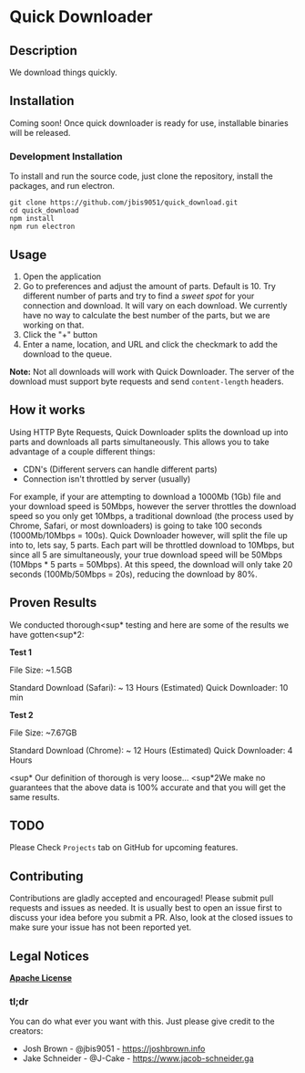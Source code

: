 # Quick Downloader


## Description

We download things quickly.

## Installation

Coming soon! Once quick downloader is ready for use, installable binaries will be released.

### Development Installation

To install and run the source code, just clone the repository, install the packages, and run electron.

    git clone https://github.com/jbis9051/quick_download.git
    cd quick_download
    npm install
    npm run electron

## Usage

1. Open the application
2. Go to preferences and adjust the amount of parts. Default is 10. Try different number of parts and try to find a *sweet spot* for your connection and download. It will vary on each download. We currently have no way to calculate the best number of the parts, but we are working on that.
3. Click the "+" button
4. Enter a name, location, and URL and click the checkmark to add the download to the queue.

**Note:** Not all downloads will work with Quick Downloader. The server of the download must support byte requests and send `content-length` headers.

## How it works

Using HTTP Byte Requests, Quick Downloader splits the download up into parts and downloads all parts simultaneously.  This allows you to take advantage of a couple different things:

- CDN's (Different servers can handle different parts)
- Connection isn't throttled by server (usually)

For example, if your are attempting to download a 1000Mb (1Gb) file and your download speed is 50Mbps, however the server throttles the download speed so you only get 10Mbps, a traditional download (the process used by Chrome, Safari, or most downloaders) is going to take 100 seconds (1000Mb/10Mbps = 100s).  Quick Downloader however, will split the file up into to, lets say, 5 parts.  Each part will be throttled download to 10Mbps, but since all 5 are simultaneously, your true download speed will be 50Mbps (10Mbps * 5 parts = 50Mbps).  At this speed, the download will only take 20 seconds (100Mb/50Mbps = 20s), reducing the download by 80%.  

## Proven Results

We conducted thorough<sup\*</sup> testing and here are some of the results we have gotten<sup\*2</sup>:

**Test 1**

File Size: ~1.5GB

Standard Download (Safari): ~ 13 Hours (Estimated)
Quick Downloader: 10 min

**Test 2**

File Size: ~7.67GB

Standard Download (Chrome): ~ 12 Hours (Estimated)
Quick Downloader: 4 Hours


<sup\*</sup> Our definition of thorough is very loose... 
<sup\*2</sup>We make no guarantees that the above data is 100% accurate and that you will get the same results.

## TODO

Please Check `Projects` tab on GitHub for upcoming features.

## Contributing

Contributions are gladly accepted and encouraged! Please submit pull requests and issues as needed. It is usually best to open an issue first to discuss your idea before you submit a PR. Also, look at the closed issues to make sure your issue has not been reported yet.

## Legal Notices

[**Apache License**](https://github.com/jbis9051/quick_download/blob/master/LICENSE)

### tl;dr

You can do what ever you want with this. Just please give credit to the creators:

- Josh Brown - @jbis9051 - https://joshbrown.info
- Jake Schneider - @J-Cake - https://www.jacob-schneider.ga
